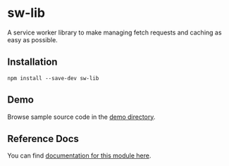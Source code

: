 # sw-lib

A service worker library to make managing fetch requests and caching as easy as possible.

## Installation

`npm install --save-dev sw-lib`

## Demo

Browse sample source code in the [demo directory](https://github.com/GoogleChrome/sw-helpers/tree/master/packages/sw-lib/demo).

## Reference Docs

You can find [documentation for this module here](https://googlechrome.github.io/sw-helpers/reference-docs/stable/latest/module-sw-lib.html#main).
